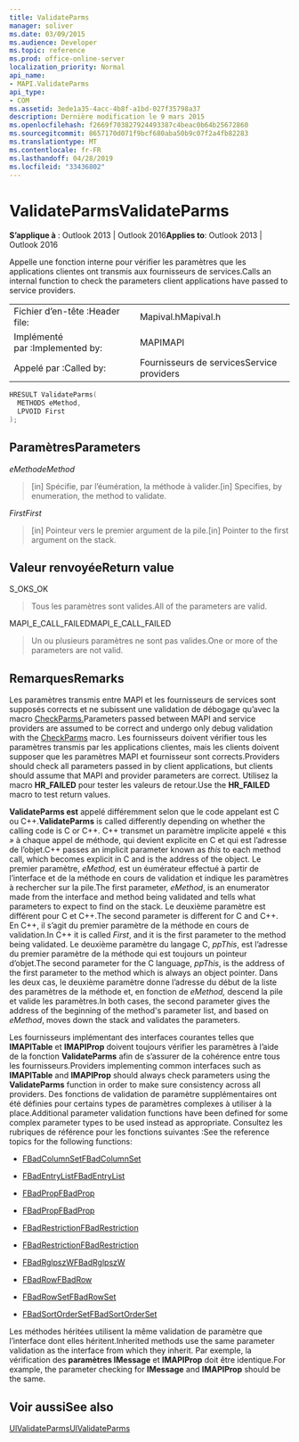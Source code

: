 ```yaml
---
title: ValidateParms
manager: soliver
ms.date: 03/09/2015
ms.audience: Developer
ms.topic: reference
ms.prod: office-online-server
localization_priority: Normal
api_name:
- MAPI.ValidateParms
api_type:
- COM
ms.assetid: 3ede1a35-4acc-4b8f-a1bd-027f35798a37
description: Dernière modification le 9 mars 2015
ms.openlocfilehash: f2669f703827924493387c4beac0b64b25672860
ms.sourcegitcommit: 8657170d071f9bcf680aba50b9c07f2a4fb82283
ms.translationtype: MT
ms.contentlocale: fr-FR
ms.lasthandoff: 04/28/2019
ms.locfileid: "33436802"
---
```

# <a name="validateparms"></a><span data-ttu-id="0b328-103">ValidateParms</span><span class="sxs-lookup"><span data-stu-id="0b328-103">ValidateParms</span></span>

  
  
<span data-ttu-id="0b328-104">**S’applique à** : Outlook 2013 | Outlook 2016</span><span class="sxs-lookup"><span data-stu-id="0b328-104">**Applies to**: Outlook 2013 | Outlook 2016</span></span> 
  
<span data-ttu-id="0b328-105">Appelle une fonction interne pour vérifier les paramètres que les applications clientes ont transmis aux fournisseurs de services.</span><span class="sxs-lookup"><span data-stu-id="0b328-105">Calls an internal function to check the parameters client applications have passed to service providers.</span></span> 
  
|||
|:-----|:-----|
|<span data-ttu-id="0b328-106">Fichier d’en-tête :</span><span class="sxs-lookup"><span data-stu-id="0b328-106">Header file:</span></span>  <br/> |<span data-ttu-id="0b328-107">Mapival.h</span><span class="sxs-lookup"><span data-stu-id="0b328-107">Mapival.h</span></span>  <br/> |
|<span data-ttu-id="0b328-108">Implémenté par :</span><span class="sxs-lookup"><span data-stu-id="0b328-108">Implemented by:</span></span>  <br/> |<span data-ttu-id="0b328-109">MAPI</span><span class="sxs-lookup"><span data-stu-id="0b328-109">MAPI</span></span>  <br/> |
|<span data-ttu-id="0b328-110">Appelé par :</span><span class="sxs-lookup"><span data-stu-id="0b328-110">Called by:</span></span>  <br/> |<span data-ttu-id="0b328-111">Fournisseurs de services</span><span class="sxs-lookup"><span data-stu-id="0b328-111">Service providers</span></span>  <br/> |
   
```cpp
HRESULT ValidateParms(
  METHODS eMethod,
  LPVOID First
);
```

## <a name="parameters"></a><span data-ttu-id="0b328-112">Paramètres</span><span class="sxs-lookup"><span data-stu-id="0b328-112">Parameters</span></span>

 <span data-ttu-id="0b328-113">_eMethod_</span><span class="sxs-lookup"><span data-stu-id="0b328-113">_eMethod_</span></span>
  
> <span data-ttu-id="0b328-114">[in] Spécifie, par l’éumération, la méthode à valider.</span><span class="sxs-lookup"><span data-stu-id="0b328-114">[in] Specifies, by enumeration, the method to validate.</span></span> 
    
 <span data-ttu-id="0b328-115">_First_</span><span class="sxs-lookup"><span data-stu-id="0b328-115">_First_</span></span>
  
> <span data-ttu-id="0b328-116">[in] Pointeur vers le premier argument de la pile.</span><span class="sxs-lookup"><span data-stu-id="0b328-116">[in] Pointer to the first argument on the stack.</span></span>
    
## <a name="return-value"></a><span data-ttu-id="0b328-117">Valeur renvoyée</span><span class="sxs-lookup"><span data-stu-id="0b328-117">Return value</span></span>

<span data-ttu-id="0b328-118">S_OK</span><span class="sxs-lookup"><span data-stu-id="0b328-118">S_OK</span></span> 
  
> <span data-ttu-id="0b328-119">Tous les paramètres sont valides.</span><span class="sxs-lookup"><span data-stu-id="0b328-119">All of the parameters are valid.</span></span> 
    
<span data-ttu-id="0b328-120">MAPI_E_CALL_FAILED</span><span class="sxs-lookup"><span data-stu-id="0b328-120">MAPI_E_CALL_FAILED</span></span> 
  
> <span data-ttu-id="0b328-121">Un ou plusieurs paramètres ne sont pas valides.</span><span class="sxs-lookup"><span data-stu-id="0b328-121">One or more of the parameters are not valid.</span></span>
    
## <a name="remarks"></a><span data-ttu-id="0b328-122">Remarques</span><span class="sxs-lookup"><span data-stu-id="0b328-122">Remarks</span></span>

<span data-ttu-id="0b328-123">Les paramètres transmis entre MAPI et les fournisseurs de services sont supposés corrects et ne subissent une validation de débogage qu’avec la macro [CheckParms.](checkparms.md)</span><span class="sxs-lookup"><span data-stu-id="0b328-123">Parameters passed between MAPI and service providers are assumed to be correct and undergo only debug validation with the [CheckParms](checkparms.md) macro.</span></span> <span data-ttu-id="0b328-124">Les fournisseurs doivent vérifier tous les paramètres transmis par les applications clientes, mais les clients doivent supposer que les paramètres MAPI et fournisseur sont corrects.</span><span class="sxs-lookup"><span data-stu-id="0b328-124">Providers should check all parameters passed in by client applications, but clients should assume that MAPI and provider parameters are correct.</span></span> <span data-ttu-id="0b328-125">Utilisez la macro **HR_FAILED** pour tester les valeurs de retour.</span><span class="sxs-lookup"><span data-stu-id="0b328-125">Use the **HR_FAILED** macro to test return values.</span></span> 
  
 <span data-ttu-id="0b328-126">**ValidateParms est** appelé différemment selon que le code appelant est C ou C++.</span><span class="sxs-lookup"><span data-stu-id="0b328-126">**ValidateParms** is called differently depending on whether the calling code is C or C++.</span></span> <span data-ttu-id="0b328-127">C++ transmet un paramètre implicite appelé « this  _»_ à chaque appel de méthode, qui devient explicite en C et qui est l’adresse de l’objet.</span><span class="sxs-lookup"><span data-stu-id="0b328-127">C++ passes an implicit parameter known as  _this_ to each method call, which becomes explicit in C and is the address of the object.</span></span> <span data-ttu-id="0b328-128">Le premier paramètre,  _eMethod,_ est un éumérateur effectué à partir de l’interface et de la méthode en cours de validation et indique les paramètres à rechercher sur la pile.</span><span class="sxs-lookup"><span data-stu-id="0b328-128">The first parameter,  _eMethod_, is an enumerator made from the interface and method being validated and tells what parameters to expect to find on the stack.</span></span> <span data-ttu-id="0b328-129">Le deuxième paramètre est différent pour C et C++.</span><span class="sxs-lookup"><span data-stu-id="0b328-129">The second parameter is different for C and C++.</span></span> <span data-ttu-id="0b328-130">En C++, il s’agit du premier paramètre de la méthode en cours de validation.</span><span class="sxs-lookup"><span data-stu-id="0b328-130">In C++ it is called  _First_, and it is the first parameter to the method being validated.</span></span> <span data-ttu-id="0b328-131">Le deuxième paramètre du langage C,  _ppThis_, est l’adresse du premier paramètre de la méthode qui est toujours un pointeur d’objet.</span><span class="sxs-lookup"><span data-stu-id="0b328-131">The second parameter for the C language,  _ppThis_, is the address of the first parameter to the method which is always an object pointer.</span></span> <span data-ttu-id="0b328-132">Dans les deux cas, le deuxième paramètre donne l’adresse du début de la liste des paramètres de la méthode et, en fonction de  _eMethod,_ descend la pile et valide les paramètres.</span><span class="sxs-lookup"><span data-stu-id="0b328-132">In both cases, the second parameter gives the address of the beginning of the method's parameter list, and based on  _eMethod_, moves down the stack and validates the parameters.</span></span> 
  
<span data-ttu-id="0b328-133">Les fournisseurs implémentant des interfaces courantes telles que **IMAPITable** et **IMAPIProp** doivent toujours vérifier les paramètres à l’aide de la fonction **ValidateParms** afin de s’assurer de la cohérence entre tous les fournisseurs.</span><span class="sxs-lookup"><span data-stu-id="0b328-133">Providers implementing common interfaces such as **IMAPITable** and **IMAPIProp** should always check parameters using the **ValidateParms** function in order to make sure consistency across all providers.</span></span> <span data-ttu-id="0b328-134">Des fonctions de validation de paramètre supplémentaires ont été définies pour certains types de paramètres complexes à utiliser à la place.</span><span class="sxs-lookup"><span data-stu-id="0b328-134">Additional parameter validation functions have been defined for some complex parameter types to be used instead as appropriate.</span></span> <span data-ttu-id="0b328-135">Consultez les rubriques de référence pour les fonctions suivantes :</span><span class="sxs-lookup"><span data-stu-id="0b328-135">See the reference topics for the following functions:</span></span> 
  
- [<span data-ttu-id="0b328-136">FBadColumnSet</span><span class="sxs-lookup"><span data-stu-id="0b328-136">FBadColumnSet</span></span>](fbadcolumnset.md)
    
- [<span data-ttu-id="0b328-137">FBadEntryList</span><span class="sxs-lookup"><span data-stu-id="0b328-137">FBadEntryList</span></span>](fbadentrylist.md)
    
- [<span data-ttu-id="0b328-138">FBadProp</span><span class="sxs-lookup"><span data-stu-id="0b328-138">FBadProp</span></span>](fbadprop.md)
    
- [<span data-ttu-id="0b328-139">FBadProp</span><span class="sxs-lookup"><span data-stu-id="0b328-139">FBadProp</span></span>](fbadprop.md)
    
- [<span data-ttu-id="0b328-140">FBadRestriction</span><span class="sxs-lookup"><span data-stu-id="0b328-140">FBadRestriction</span></span>](fbadrestriction.md)
    
- [<span data-ttu-id="0b328-141">FBadRestriction</span><span class="sxs-lookup"><span data-stu-id="0b328-141">FBadRestriction</span></span>](fbadrestriction.md)
    
- [<span data-ttu-id="0b328-142">FBadRglpszW</span><span class="sxs-lookup"><span data-stu-id="0b328-142">FBadRglpszW</span></span>](fbadrglpszw.md)
    
- [<span data-ttu-id="0b328-143">FBadRow</span><span class="sxs-lookup"><span data-stu-id="0b328-143">FBadRow</span></span>](fbadrow.md)
    
- [<span data-ttu-id="0b328-144">FBadRowSet</span><span class="sxs-lookup"><span data-stu-id="0b328-144">FBadRowSet</span></span>](fbadrowset.md)
    
- [<span data-ttu-id="0b328-145">FBadSortOrderSet</span><span class="sxs-lookup"><span data-stu-id="0b328-145">FBadSortOrderSet</span></span>](fbadsortorderset.md)
    
<span data-ttu-id="0b328-146">Les méthodes héritées utilisent la même validation de paramètre que l’interface dont elles héritent.</span><span class="sxs-lookup"><span data-stu-id="0b328-146">Inherited methods use the same parameter validation as the interface from which they inherit.</span></span> <span data-ttu-id="0b328-147">Par exemple, la vérification des **paramètres IMessage** et **IMAPIProp** doit être identique.</span><span class="sxs-lookup"><span data-stu-id="0b328-147">For example, the parameter checking for **IMessage** and **IMAPIProp** should be the same.</span></span> 
  
## <a name="see-also"></a><span data-ttu-id="0b328-148">Voir aussi</span><span class="sxs-lookup"><span data-stu-id="0b328-148">See also</span></span>



[<span data-ttu-id="0b328-149">UlValidateParms</span><span class="sxs-lookup"><span data-stu-id="0b328-149">UlValidateParms</span></span>](ulvalidateparms.md)


